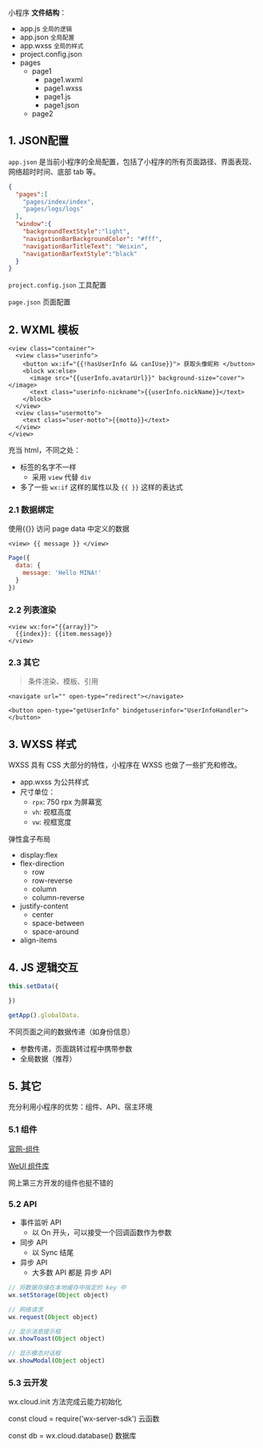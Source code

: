 小程序 **文件结构**：
- app.js `全局的逻辑`
- app.json `全局配置`
- app.wxss `全局的样式`
- project.config.json
- pages
  - page1
    - page1.wxml
    - page1.wxss
    - page1.js
    - page1.json
  - page2

## 1. JSON配置

`app.json` 是当前小程序的全局配置，包括了小程序的所有页面路径、界面表现、网络超时时间、底部 tab 等。
```json
{
  "pages":[
    "pages/index/index",
    "pages/logs/logs"
  ],
  "window":{
    "backgroundTextStyle":"light",
    "navigationBarBackgroundColor": "#fff",
    "navigationBarTitleText": "Weixin",
    "navigationBarTextStyle":"black"
  }
}
```

`project.config.json` 工具配置


`page.json` 页面配置

## 2. WXML 模板

```wxml
<view class="container">
  <view class="userinfo">
    <button wx:if="{{!hasUserInfo && canIUse}}"> 获取头像昵称 </button>
    <block wx:else>
      <image src="{{userInfo.avatarUrl}}" background-size="cover"></image>
      <text class="userinfo-nickname">{{userInfo.nickName}}</text>
    </block>
  </view>
  <view class="usermotto">
    <text class="user-motto">{{motto}}</text>
  </view>
</view>
```

充当 html，不同之处：
- 标签的名字不一样
  - 采用 `view` 代替 `div`
- 多了一些 `wx:if` 这样的属性以及 `{{ }}` 这样的表达式

### 2.1 数据绑定

使用{{}} 访问 page data 中定义的数据

```wxml
<view> {{ message }} </view>
```

```js
Page({
  data: {
    message: 'Hello MINA!'
  }
})
```

### 2.2 列表渲染

```wxml
<view wx:for="{{array}}">
  {{index}}: {{item.message}}
</view>
```

### 2.3 其它

>条件渲染、模板、引用

```wxml
<navigate url="" open-type="redirect"></navigate>

<button open-type="getUserInfo" bindgetuserinfor="UserInfoHandler"></button>
```


## 3. WXSS 样式

WXSS 具有 CSS 大部分的特性，小程序在 WXSS 也做了一些扩充和修改。

- app.wxss 为公共样式
- 尺寸单位：
  - `rpx`: 750 rpx 为屏幕宽
  - `vh`: 视框高度
  - `vw`: 视框宽度

弹性盒子布局
- display:flex
- flex-direction
  - row
  - row-reverse
  - column
  - column-reverse
- justify-content
  - center
  - space-between
  - space-around
- align-items

## 4. JS 逻辑交互

```js
this.setData({

})

getApp().globalData.
```

不同页面之间的数据传递（如身份信息）
- 参数传递，页面跳转过程中携带参数
- 全局数据（推荐）

## 5. 其它

充分利用小程序的优势：组件、API、宿主环境

### 5.1 组件

[官网-组件](https://developers.weixin.qq.com/miniprogram/dev/component/)

[WeUI 组件库](https://developers.weixin.qq.com/miniprogram/dev/platform-capabilities/extended/weui/)

网上第三方开发的组件也挺不错的

### 5.2 API

- 事件监听 API
  - 以 On 开头，可以接受一个回调函数作为参数
- 同步 API
  - 以 Sync 结尾
- 异步 API
  - 大多数 API 都是 异步 API 

```js
// 将数据存储在本地缓存中指定的 key 中
wx.setStorage(Object object)

// 网络请求
wx.request(Object object)

// 显示消息提示框
wx.showToast(Object object)

// 显示模态对话框
wx.showModal(Object object)
```

### 5.3 云开发

wx.cloud.init 方法完成云能力初始化

const cloud = require('wx-server-sdk') 云函数

const db = wx.cloud.database() 数据库


